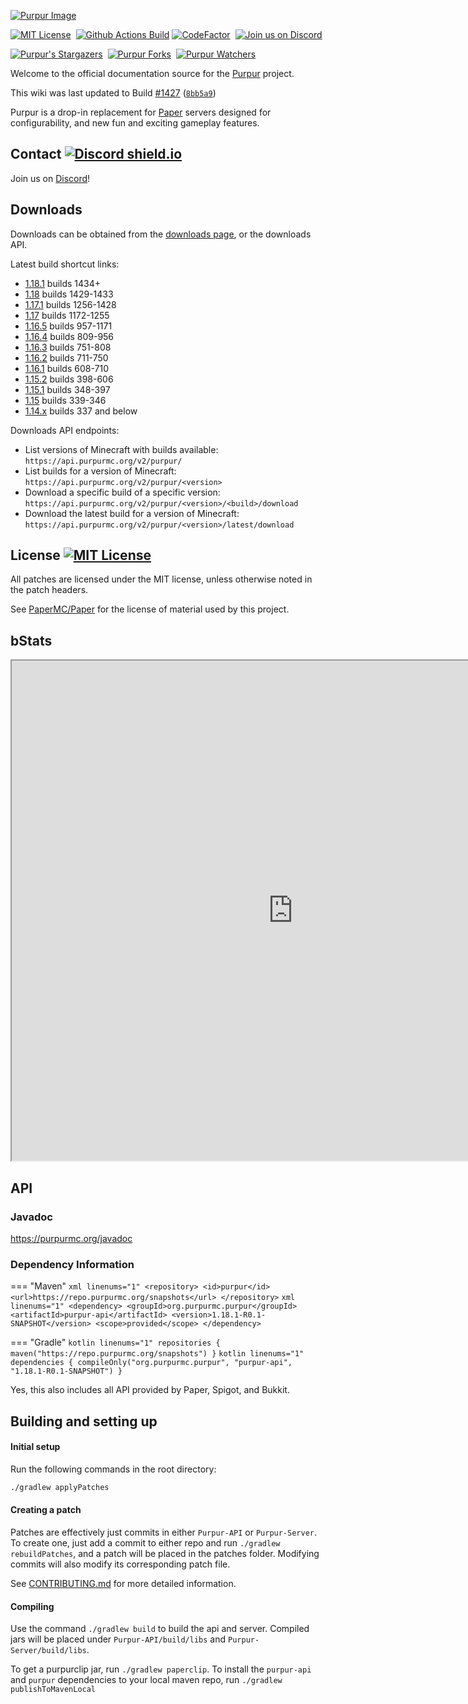[![Purpur Image](https://repository-images.githubusercontent.com/184300222/14b11480-3303-11eb-8ca4-ea5711d942fb)](https://purpurmc.org)

<div markdown="1" id="center">

[![MIT License](https://img.shields.io/github/license/PurpurMC/Purpur?&logo=github)](License)&nbsp;
[![Github Actions Build](https://img.shields.io/github/workflow/status/purpurmc/purpur/Build?event=push&logo=github)](https://purpurmc.org/downloads)
[![CodeFactor](https://www.codefactor.io/repository/github/purpurmc/purpur/badge)](https://www.codefactor.io/repository/github/purpurmc/purpur)&nbsp;
[![Join us on Discord](https://img.shields.io/discord/685683385313919172.svg?label=&logo=discord&logoColor=ffffff&color=7389D8&labelColor=6A7EC2)](https://discord.gg/mtAAnkk)&nbsp;  

[![Purpur's Stargazers](https://img.shields.io/github/stars/PurpurMC/Purpur?label=stars&logo=github)](https://github.com/PurpurMC/Purpur/stargazers)&nbsp;
[![Purpur Forks](https://img.shields.io/github/forks/PurpurMC/Purpur?label=forks&logo=github)](https://github.com/PurpurMC/Purpur/network/members)&nbsp;
[![Purpur Watchers](https://img.shields.io/github/watchers/PurpurMC/Purpur?label=watchers&logo=github)](https://github.com/PurpurMC/Purpur/watchers)&nbsp;

Welcome to the official documentation source for the&nbsp;[Purpur](https://github.com/PurpurMC/Purpur/)&nbsp;project.

This wiki was last updated to Build&nbsp;[#1427](https://api.pl3x.net/v2/purpur/1.17.1/1345/download)&nbsp;([`8bb5a9`](https://github.com/pl3xgaming/Purpur/commit/8bb5a93918fd4de33f0a1c9ad93a0c48a59a8ecb))

Purpur is a drop-in replacement for [Paper](https://github.com/PaperMC/Paper) servers designed for configurability, and new fun and exciting gameplay features.

</div>

## Contact [![Discord shield.io](https://img.shields.io/discord/685683385313919172.svg?label=&logo=discord&logoColor=ffffff&color=7389D8&labelColor=6A7EC2)](https://discord.gg/mtAAnkk)

Join us on [Discord](https://discord.gg/mtAAnkk)!

## Downloads

Downloads can be obtained from the [downloads page](https://purpurmc.org/downloads), or the downloads API.

Latest build shortcut links:

* [1.18.1](https://api.purpurmc.org/v2/purpur/1.18.1/latest/download) builds 1434+
* [1.18](https://api.purpurmc.org/v2/purpur/1.18/latest/download) builds 1429-1433
* [1.17.1](https://api.purpurmc.org/v2/purpur/1.17.1/latest/download) builds 1256-1428
* [1.17](https://api.purpurmc.org/v2/purpur/1.17/latest/download) builds 1172-1255
* [1.16.5](https://api.purpurmc.org/v2/purpur/1.16.5/latest/download) builds 957-1171
* [1.16.4](https://api.purpurmc.org/v2/purpur/1.16.4/latest/download) builds 809-956
* [1.16.3](https://api.purpurmc.org/v2/purpur/1.16.3/latest/download) builds 751-808
* [1.16.2](https://api.purpurmc.org/v2/purpur/1.16.2/latest/download) builds 711-750
* [1.16.1](https://api.purpurmc.org/v2/purpur/1.16.1/latest/download) builds 608-710
* [1.15.2](https://api.purpurmc.org/v2/purpur/1.15.2/latest/download) builds 398-606
* [1.15.1](https://api.purpurmc.org/v2/purpur/1.15.1/latest/download) builds 348-397
* [1.15](https://api.purpurmc.org/v2/purpur/1.15/latest/download) builds 339-346
* [1.14.x](https://api.purpurmc.org/v2/purpur/1.14.4/latest/download) builds 337 and below


Downloads API endpoints:

 * List versions of Minecraft with builds available:  
 `https://api.purpurmc.org/v2/purpur/`
 * List builds for a version of Minecraft:  
 `https://api.purpurmc.org/v2/purpur/<version>`
 * Download a specific build of a specific version:  
 `https://api.purpurmc.org/v2/purpur/<version>/<build>/download`
 * Download the latest build for a version of Minecraft:  
 `https://api.purpurmc.org/v2/purpur/<version>/latest/download`

## License [![MIT License](https://img.shields.io/github/license/PurpurMC/Purpur?&logo=github)](./#license)

All patches are licensed under the MIT license, unless otherwise noted in the patch headers.

See [PaperMC/Paper](https://github.com/PaperMC/Paper) for the license of material used by this project.

## bStats

<iframe src="https://purpurmc.org/stats" loading="lazy" title="hi" height="800" width="900"></iframe>


## API

### Javadoc

https://purpurmc.org/javadoc

### Dependency Information
=== "Maven"
    ``` xml linenums="1"
    <repository>
        <id>purpur</id>
        <url>https://repo.purpurmc.org/snapshots</url>
    </repository>
    ```
    ``` xml linenums="1"
    <dependency>
        <groupId>org.purpurmc.purpur</groupId>
        <artifactId>purpur-api</artifactId>
        <version>1.18.1-R0.1-SNAPSHOT</version>
        <scope>provided</scope>
    </dependency>
    ```

=== "Gradle"
    ``` kotlin linenums="1"
    repositories {
        maven("https://repo.purpurmc.org/snapshots")
    }
    ```
    ``` kotlin linenums="1"
    dependencies {
        compileOnly("org.purpurmc.purpur", "purpur-api", "1.18.1-R0.1-SNAPSHOT")
    }
    ```

Yes, this also includes all API provided by Paper, Spigot, and Bukkit.

## Building and setting up

#### Initial setup
Run the following commands in the root directory:

``` bash linenums="1"
./gradlew applyPatches
```

#### Creating a patch
Patches are effectively just commits in either `Purpur-API` or `Purpur-Server`. 
To create one, just add a commit to either repo and run `./gradlew rebuildPatches`, and a 
patch will be placed in the patches folder. Modifying commits will also modify its 
corresponding patch file.

See [CONTRIBUTING.md](https://github.com/PurpurMC/Purpur/blob/HEAD/CONTRIBUTING.md) for more detailed information.


#### Compiling

Use the command `./gradlew build` to build the api and server. Compiled jars
will be placed under `Purpur-API/build/libs` and `Purpur-Server/build/libs`.

To get a purpurclip jar, run `./gradlew paperclip`.
To install the `purpur-api` and `purpur` dependencies to your local maven repo, run `./gradlew publishToMavenLocal`
